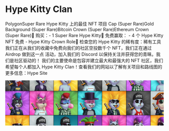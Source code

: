 # Hype Kitty Clan

PolygonSuper Rare Hype Kitty 上的最佳 NFT 项目 Cap (Super Rare)Gold Background (Super Rare)Bitcoin Crown (Super Rare)Ethereum Crown (Super Rare)💸 购买：- 1 Super Rare Hype Kitty🎁 免费赢取： - 4 个 Hype Kitty NFT 免费 - Hype Kitty Crown Role👑 检查您的 Hype Kitty 的稀有度：稀有工具我们正在从我们的收藏中免费向我们的社区空投数千个 NFT，我们正在通过 Airdrop 做到这一点 活动，加入我们的 Discord 以保持关注并获得您的青睐。我们是社区驱动的！ 我们的主要使命是包容并建立最大和最强大的 NFT 社区，我们希望每个人都加入 Hype Kitty Clan！查看我们的网站以了解有关项目和路线图的更多信息：Hype Site

![nft](unnamed.png)
